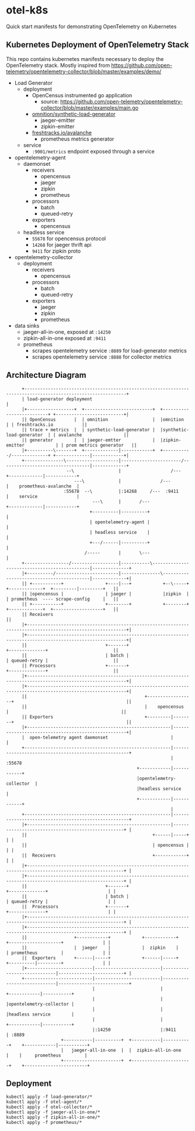 # otel-k8s
Quick start manifests for demonstrating OpenTelemetry on Kubernetes

## Kubernetes Deployment of OpenTelemetry Stack
This repo contains kubernetes manifests necessary to deploy the OpenTelemetry stack.
Mostly inspired from https://github.com/open-telemetry/opentelemetry-collector/blob/master/examples/demo/

- Load Generator
  - deployment
    - OpenCensus instrumented go application
      - source: https://github.com/open-telemetry/opentelemetry-collector/blob/master/examples/main.go
    - [omnition/synthetic-load-generator](https://github.com/Omnition/synthetic-load-generator)
      - jaeger-emitter
      - zipkin-emitter
    - [freshtracks.io/avalanche](https://github.com/open-fresh/avalanche)
      - prometheus metrics generator
  - service
    - `:9001/metrics` endpoint exposed through a service
- opentelemetry-agent
  - daemonset
    - receivers
      - opencensus
      - jaeger
      - zipkin
      - prometheus
    - processors
      - batch
      - queued-retry
    - exporters
      - opencensus
  - headless service
    - `55678` for opencensus protocol
    - `14268` for jaeger thrift api
    - `9411` for zipkin proto
- opentelemetry-collector
  - deployment
    - receivers
      - opencensus
    - processors
      - batch
      - queued-retry
    - exporters
      - jaeger
      - zipkin
      - prometheus
- data sinks
  - jaeger-all-in-one, exposed at `:14250`
  - zipkin-all-in-one exposed at `:9411`
  - prometheus
    - scrapes opentelemetry service `:8889` for load-generator metrics
    - scrapes opentelemetry service `:8888` for collector metrics

## Architecture Diagram

          +-------------------------------------------------------------------------------------------------------------+                                                                      
          | load-generator deployment                                                                                   |                                                                      
          |+------------------+  +--------------------------+  +--------------------------+ +--------------------------+|                                                                      
          || OpenCensus       |  | omnition                 |  |omnition                  | | freshtracks.io           ||                                                                      
          || trace + metrics  |  | synthetic-load-generator |  |synthetic-load-generator  | | avalanche                ||                                                                      
          || generator        |  | jaeger-emtter            |  |zipkin-emitter            | | prom metrics generator   ||                                                                      
          |+----------\-------+  +-------------|------------+  +-----------/--------------+ +-------------|------------+|                                                                      
          +---------------\--------------------|-----------------------/----------------------------------|-------------+                                                                      
                           --\                 |                   /---                     +-------------|------------+                                                                       
                              ---\             |               /---                         |    prometheus-avalanche  |                                                                       
                          :55678  --\          |:14268     /---  :9411                      |    service               |                                                                       
                                     ---\      |       /---                                 +-------------|------------+                                                                       
                                    +----------|----------+                                               |                                                                                    
                                    | opentelemetry-agent |                                               |                                                                                    
                                    | headless service    |                                               |                                                                                    
                                    +---/------|----------+                                               |                                                                                    
                                  /-----       |       \---                                               |                                                                                    
          +-----------------/------------------|-----------\----------------------------------------------|--------------+                                                                     
          |+----------/------------------------|---------------\------------------------------------------|-------------+|                                                                     
          || +-----------+                +----|---+            +--\-----+     +-------------+  +---------|---------+   ||                                                                     
          || |opencensus |                | jaeger |            |zipkin  |     | prometheus  ---- scrape-config     |   ||                                                                     
          || +-----------+                +--------+            +--------+     +-------------+  +-------------------+   ||                                                                     
          || Receivers                                                                                                  ||                                                                     
          |+------------------------------------------------------------------------------------------------------------+|                                                                     
          |+------------------------------------------------------------------------------------------------------------+|                                                                     
          ||                              +-------+                            +--------------+                         ||                                                                     
          ||                              | batch |                            | queued-retry |                         ||                                                                     
          || Processors                   +-------+                            +--------------+                         ||                                                                     
          |+------------------------------------------------------------------------------------------------------------+|                                                                     
          |+------------------------------------------------------------------------------------------------------------+|                                                                     
          ||                                             +------------------+                                           ||                                                                     
          ||                                             |    opencensus    |                                           ||                                                                     
          || Exporters                                   +---------|--------+                                           ||                                                                     
          |+-------------------------------------------------------|----------------------------------------------------+|                                                                     
          |  open-telemetry agent daemonset                        |                                                     |                                                                     
          +--------------------------------------------------------|-----------------------------------------------------+                                                                     
                                                                   | :55678                                                                                                                    
                                                      +------------|------------+                                                                                                              
                                                      |opentelemetry-collector  |                                                                                                              
                                                      |headless service         |                                                                                                              
                                                      +------------|------------+                                                                                                              
                                                                   |                                                                                                                           
          +--------------------------------------------------------|-----------------------------------------------------+                                                                     
          |+-------------------------------------------------------|---------------------------------------------------+ |                                                                     
          ||                                                +------|-----+                                             | |                                                                     
          ||                                                | opencensus |                                             | |                                                                     
          ||  Receivers                                     +------------+                                             | |                                                                     
          |+-----------------------------------------------------------------------------------------------------------+ |                                                                     
          |+-----------------------------------------------------------------------------------------------------------+ |                                                                     
          ||                              +-------+                             +--------------+                       | |                                                                     
          ||                              | batch |                             | queued-retry |                       | |                                                                     
          ||  Processors                  +-------+                             +--------------+                       | |                                                                     
          |+-----------------------------------------------------------------------------------------------------------+ |                                                                     
          |+-----------------------------------------------------------------------------------------------------------+ |                                                                     
          ||                  +------------+            +------------+            +--------------------+               | |                                                                     
          ||                  |  jaeger    |            |  zipkin    |            | prometheus         |               | |                                                                     
          ||  Exporters       +------|-----+            +------|-----+            +----------|---------+               | |                                                                     
          |+-------------------------|-------------------------|-----------------------------|-------------------------+ |                                                                     
          +--------------------------|-------------------------|-----------------------------|---------------------------+                                                                     
                                     |                         |                +------------|-----------+                                                                                     
                                     |                         |                |opentelemetry-collector |                                                                                     
                                     |                         |                |headless service        |                                                                                     
                                     |                         |                +------------|-----------+                                                                                     
                                     |:14250                   |:9411                        | :8889                                                                                           
                         +-----------|----------+  +-----------|-----------+    +------------|-----------+                                                                                     
                         |   jaeger-all-in-one  |  |  zipkin-all-in-one    |    |     prometheus         |                                                                                     
                         +----------------------+  +-----------------------+    +------------------------+                                                                                                                                 

## Deployment
```
kubectl apply -f load-generator/*
kubectl apply -f otel-agent/*
kubectl apply -f otel-collector/*
kubectl apply -f jaeger-all-in-one/*
kubectl apply -f zipkin-all-in-one/*
kubectl apply -f prometheus/*
```
